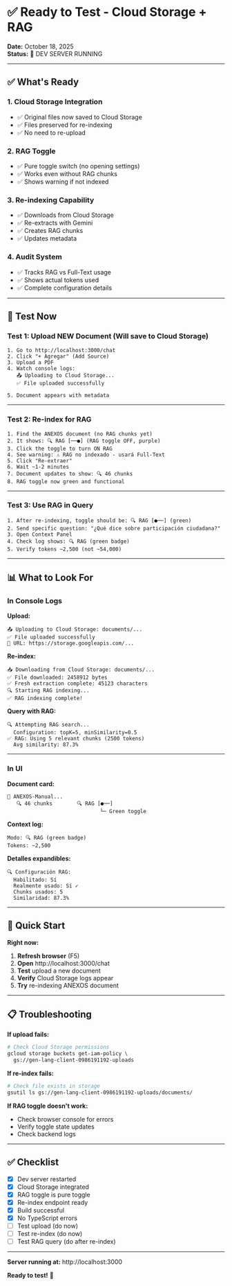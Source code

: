 # ✅ Ready to Test - Cloud Storage + RAG

**Date:** October 18, 2025  
**Status:** 🚀 DEV SERVER RUNNING

---

## ✅ What's Ready

### 1. Cloud Storage Integration
- ✅ Original files now saved to Cloud Storage
- ✅ Files preserved for re-indexing
- ✅ No need to re-upload

### 2. RAG Toggle
- ✅ Pure toggle switch (no opening settings)
- ✅ Works even without RAG chunks
- ✅ Shows warning if not indexed

### 3. Re-indexing Capability
- ✅ Downloads from Cloud Storage
- ✅ Re-extracts with Gemini
- ✅ Creates RAG chunks
- ✅ Updates metadata

### 4. Audit System
- ✅ Tracks RAG vs Full-Text usage
- ✅ Shows actual tokens used
- ✅ Complete configuration details

---

## 🧪 Test Now

### Test 1: Upload NEW Document (Will save to Cloud Storage)

```
1. Go to http://localhost:3000/chat
2. Click "+ Agregar" (Add Source)
3. Upload a PDF
4. Watch console logs:
   📤 Uploading to Cloud Storage...
   ✅ File uploaded successfully
   
5. Document appears with metadata
```

---

### Test 2: Re-index for RAG

```
1. Find the ANEXOS document (no RAG chunks yet)
2. It shows: 🔍 RAG [──●] (RAG toggle OFF, purple)
3. Click the toggle to turn ON RAG
4. See warning: ⚠️ RAG no indexado - usará Full-Text
5. Click "Re-extraer"
6. Wait ~1-2 minutes
7. Document updates to show: 🔍 46 chunks
8. RAG toggle now green and functional
```

---

### Test 3: Use RAG in Query

```
1. After re-indexing, toggle should be: 🔍 RAG [●──] (green)
2. Send specific question: "¿Qué dice sobre participación ciudadana?"
3. Open Context Panel
4. Check log shows: 🔍 RAG (green badge)
5. Verify tokens ~2,500 (not ~54,000)
```

---

## 📊 What to Look For

### In Console Logs

**Upload:**
```
📤 Uploading to Cloud Storage: documents/...
✅ File uploaded successfully
📍 URL: https://storage.googleapis.com/...
```

**Re-index:**
```
📥 Downloading from Cloud Storage: documents/...
✅ File downloaded: 2458912 bytes
✅ Fresh extraction complete: 45123 characters
🔍 Starting RAG indexing...
✅ RAG indexing complete!
```

**Query with RAG:**
```
🔍 Attempting RAG search...
  Configuration: topK=5, minSimilarity=0.5
✅ RAG: Using 5 relevant chunks (2500 tokens)
  Avg similarity: 87.3%
```

---

### In UI

**Document card:**
```
📄 ANEXOS-Manual...
   🔍 46 chunks        🔍 RAG [●──]
                              └─ Green toggle
```

**Context log:**
```
Modo: 🔍 RAG (green badge)
Tokens: ~2,500
```

**Detalles expandibles:**
```
🔍 Configuración RAG:
  Habilitado: Sí
  Realmente usado: Sí ✓
  Chunks usados: 5
  Similaridad: 87.3%
```

---

## 🎯 Quick Start

**Right now:**

1. **Refresh browser** (F5)
2. **Open** http://localhost:3000/chat
3. **Test** upload a new document
4. **Verify** Cloud Storage logs appear
5. **Try** re-indexing ANEXOS document

---

## 📋 Troubleshooting

**If upload fails:**
```bash
# Check Cloud Storage permissions
gcloud storage buckets get-iam-policy \
  gs://gen-lang-client-0986191192-uploads
```

**If re-index fails:**
```bash
# Check file exists in storage
gsutil ls gs://gen-lang-client-0986191192-uploads/documents/
```

**If RAG toggle doesn't work:**
- Check browser console for errors
- Verify toggle state updates
- Check backend logs

---

## ✅ Checklist

- [x] Dev server restarted
- [x] Cloud Storage integrated
- [x] RAG toggle is pure toggle
- [x] Re-index endpoint ready
- [x] Build successful
- [x] No TypeScript errors
- [ ] Test upload (do now)
- [ ] Test re-index (do now)
- [ ] Test RAG query (do after re-index)

---

**Server running at:** http://localhost:3000

**Ready to test!** 🚀









